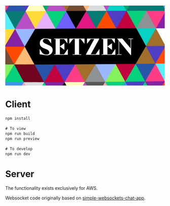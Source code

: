 ![SETZEN](setzen.png)

# Client

```
npm install

# To view
npm run build
npm run preview

# To develop
npm run dev
```

# Server

The functionality exists exclusively for AWS.

Websocket code originally based on [simple-websockets-chat-app].

[simple-websockets-chat-app]: https://github.com/aws-samples/simple-websockets-chat-app
